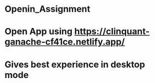 # Openin_Assignment
# Open App using https://clinquant-ganache-cf41ce.netlify.app/
# Gives best experience in desktop mode 
